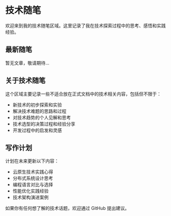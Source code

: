 # 技术随笔

欢迎来到我的技术随笔区域。这里记录了我在技术探索过程中的思考、感悟和实践经验。

## 最新随笔

暂无文章，敬请期待...

## 关于技术随笔

这个区域主要记录一些不适合放在正式文档中的技术相关内容，包括但不限于：

- 新技术的初步探索和实验
- 解决技术难题的思路和过程
- 对技术趋势的个人见解和思考
- 技术选型的决策过程和经验分享
- 开发过程中的启发和灵感

## 写作计划

计划在未来更新以下内容：

- 云原生技术实践心得
- 分布式系统设计思考
- 编程语言对比与选择
- 性能优化实践经验
- 技术架构演进案例

如果你有任何想了解的技术话题，欢迎通过 GitHub 提出建议。
